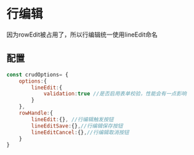 # 行编辑
因为rowEdit被占用了，所以行编辑统一使用lineEdit命名
## 配置
```js
const crudOptions= {
    options:{
        lineEdit:{ 
            validation:true //是否启用表单校验，性能会有一点影响
        }
    },
    rowHandle:{
        lineEdit:{}, //行编辑触发按钮
        lineEditSave:{},//行编辑保存按钮
        lineEditCancel:{},//行编辑取消按钮
    }
}
```
